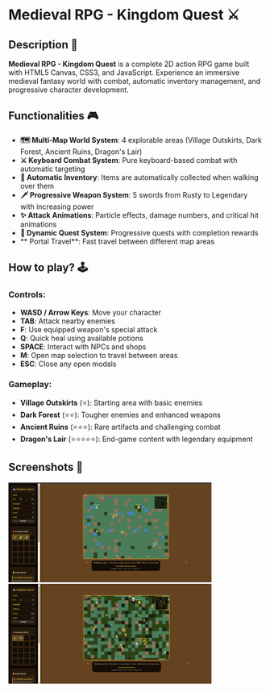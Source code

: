 # **Medieval RPG - Kingdom Quest** ⚔️

## **Description 📃**

**Medieval RPG - Kingdom Quest** is a complete 2D action RPG game built with HTML5 Canvas, CSS3, and JavaScript. Experience an immersive medieval fantasy world with combat, automatic inventory management, and progressive character development.

## **Functionalities 🎮**

-   **🗺️ Multi-Map World System**: 4 explorable areas (Village Outskirts, Dark Forest, Ancient Ruins, Dragon's Lair)
-   **⚔️ Keyboard Combat System**: Pure keyboard-based combat with automatic targeting
-   **🎒 Automatic Inventory**: Items are automatically collected when walking over them
-   **🗡️ Progressive Weapon System**: 5 swords from Rusty to Legendary with increasing power
-   **✨ Attack Animations**: Particle effects, damage numbers, and critical hit animations
-   **📜 Dynamic Quest System**: Progressive quests with completion rewards
-   ** Portal Travel**: Fast travel between different map areas

## **How to play? 🕹️**

### **Controls:**

-   **WASD / Arrow Keys**: Move your character
-   **TAB**: Attack nearby enemies
-   **F**: Use equipped weapon's special attack
-   **Q**: Quick heal using available potions
-   **SPACE**: Interact with NPCs and shops
-   **M**: Open map selection to travel between areas
-   **ESC**: Close any open modals

### **Gameplay:**

-   **Village Outskirts** (⭐): Starting area with basic enemies
-   **Dark Forest** (⭐⭐): Tougher enemies and enhanced weapons
-   **Ancient Ruins** (⭐⭐⭐): Rare artifacts and challenging combat
-   **Dragon's Lair** (⭐⭐⭐⭐⭐): End-game content with legendary equipment

## **Screenshots 📸**

<img src="../../assets/images/Medieval_RPG.png" alt="Medieval RPG Game Screenshot" width="80%">
<img src="../../assets/images/Medieval_RPG_MAP2.png" alt="Medieval RPG Game Screenshot" width="80%">
